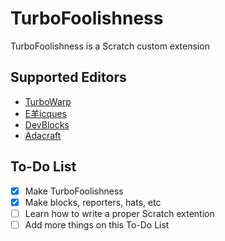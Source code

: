 # TurboFoolishness
TurboFoolishness is a Scratch custom extension
## Supported Editors
- [TurboWarp](https://turbowarp.org/editor?extension=https://mwalters75.github.io/TurboFoolishness/TurboFoolishness.js)
- [E羊icques](https://sheeptester.github.io/scratch-gui/?url=https://mwalters75.github.io/TurboFoolishness/TurboFoolishness.js)
- [DevBlocks](https://dev-blocks.powerbox1000.repl.co/?extension=https://mwalters75.github.io/TurboFoolishness/TurboFoolishness.js)
- [Adacraft](https://adacraft.org/studio/?extension=https://mwalters75.github.io/TurboFoolishness/TurboFoolishness.js)
## To-Do List
- [x] Make TurboFoolishness
- [x] Make blocks, reporters, hats, etc
- [ ] Learn how to write a proper Scratch extention
- [ ] Add more things on this To-Do List
